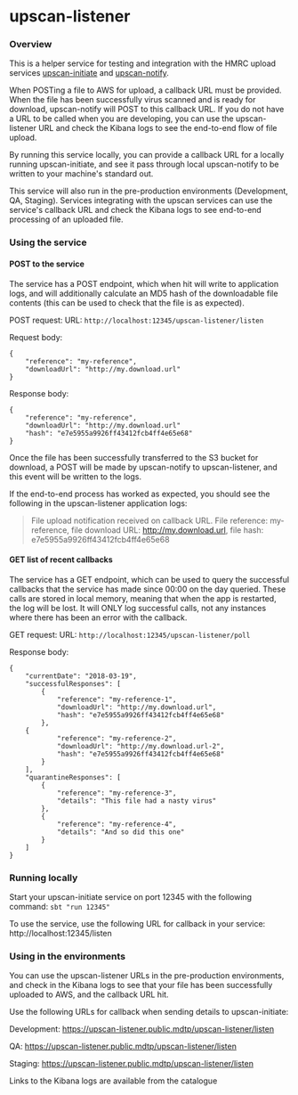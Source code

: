 # upscan-listener

### Overview

This is a helper service for testing and integration with the HMRC upload services [upscan-initiate](https://github.com/hmrc/upscan-initiate)
and [upscan-notify](https://github.com/hmrc/upscan-notify).

When POSTing a file to AWS for upload, a callback URL must be provided. When the file has been successfully virus scanned and is ready for download, upscan-notify will POST to this callback URL. If you do not have a URL to be called when you are developing, you can use the upscan-listener URL and check the Kibana logs to see the end-to-end flow of file upload.

By running this service locally, you can provide a callback URL for a locally running upscan-initiate, and see it pass through local upscan-notify to be written to your machine's standard out.

This service will also run in the pre-production environments (Development, QA, Staging). Services integrating with the upscan services can use the service's callback URL and check the Kibana logs to see end-to-end processing of
an uploaded file.

### Using the service
#### POST to the service
The service has a POST endpoint, which when hit will write to application logs, and will additionally calculate an MD5 hash of the downloadable file contents (this can be used to check that the file is as expected).

POST request:
URL: ```http://localhost:12345/upscan-listener/listen```

Request body:
```
{
    "reference": "my-reference",
    "downloadUrl": "http://my.download.url"
}
```

Response body:
```
{
    "reference": "my-reference",
    "downloadUrl": "http://my.download.url"
    "hash": "e7e5955a9926ff43412fcb4ff4e65e68"
}
```

Once the file has been successfully transferred to the S3 bucket for download, a POST will be made by upscan-notify to upscan-listener, and this event will be written to the logs.

If the end-to-end process has worked as expected, you should see the following in the upscan-listener application logs:
> File upload notification received on callback URL. File reference: my-reference, file download URL: http://my.download.url, file hash: e7e5955a9926ff43412fcb4ff4e65e68

#### GET list of recent callbacks
The service has a GET endpoint, which can be used to query the successful callbacks that the service has made since 00:00 on the day queried. These calls are stored in local memory, meaning that when the app is restarted, the log will be lost. It will ONLY log successful calls, not any instances where there has been an error with the callback.

GET request:
URL: ```http://localhost:12345/upscan-listener/poll```

Response body:
```
{
    "currentDate": "2018-03-19",
    "successfulResponses": [
        {
            "reference": "my-reference-1",
            "downloadUrl": "http://my.download.url",
            "hash": "e7e5955a9926ff43412fcb4ff4e65e68"
        },
    {
            "reference": "my-reference-2",
            "downloadUrl": "http://my.download.url-2",
            "hash": "e7e5955a9926ff43412fcb4ff4e65e68"
        }
    ],
    "quarantineResponses": [
        {
            "reference": "my-reference-3",
            "details": "This file had a nasty virus"
        },
        {
            "reference": "my-reference-4",
            "details": "And so did this one"
        }
    ]
}
```

### Running locally
Start your upscan-initiate service on port 12345 with the following command: ```sbt "run 12345"```

To use the service, use the following URL for callback in your service: http://localhost:12345/listen

### Using in the environments
You can use the upscan-listener URLs in the pre-production environments, and check in the Kibana logs to see that your file has been successfully uploaded to AWS, and the callback URL hit.

Use the following URLs for callback when sending details to upscan-initiate:

Development: https://upscan-listener.public.mdtp/upscan-listener/listen

QA: https://upscan-listener.public.mdtp/upscan-listener/listen

Staging: https://upscan-listener.public.mdtp/upscan-listener/listen

Links to the Kibana logs are available from the catalogue
